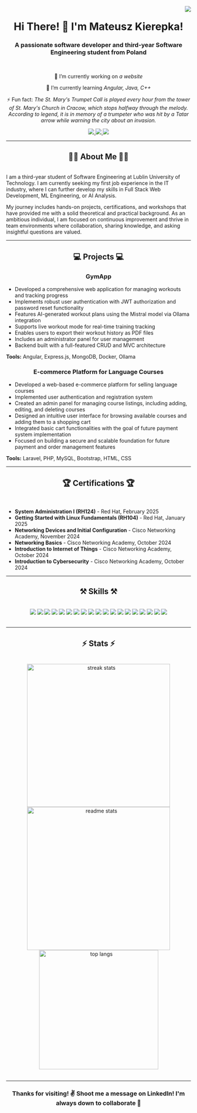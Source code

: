 <img align="right" src="https://visitor-badge.laobi.icu/badge?page_id=MateuszKierepka.MateuszKierepka" />

<h1 align="center">
    Hi There! 👋  
    I'm Mateusz Kierepka!
</h1>

<h3 align="center">A passionate software developer and third-year Software Engineering student from Poland</h3>

<br/>

<div align="center">
 
 🔭 I’m currently working on *a website*
 
 🌱 I’m currently learning *Angular, Java, C++*

⚡ Fun fact: *The St. Mary's Trumpet Call is played every hour from the tower of St. Mary's Church in Cracow, which stops halfway through the melody. According to legend, it is in memory of a trumpeter who was hit by a Tatar arrow while warning the city about an invasion.*

</div>
 
<div align="center"> 
  <a href="mailto:mateusz.kierepka03@gmail.com">
    <img src="https://img.shields.io/badge/Gmail-333333?style=for-the-badge&logo=gmail&logoColor=red" />
  </a>
  <a href="https://www.linkedin.com/in/mateusz-kierepka03" target="_blank">
    <img src="https://img.shields.io/badge/LinkedIn-0077B5?style=for-the-badge&logo=linkedin&logoColor=white" target="_blank" />
  </a>
  <a href="https://www.facebook.com/mateusz.kierepka.90" target="_blank">
     <img src="https://img.shields.io/badge/Facebook-1877F2?style=for-the-badge&logo=facebook&logoColor=white" />
  </a>
</div>

<hr/>

<h2 align="center">👨‍💻 About Me 👨‍💻</h2>
<br/>
<div>
    I am a third-year student of Software Engineering at Lublin University of Technology. I am currently seeking my first job experience in the IT industry, where I can further develop my skills in Full Stack Web Development, ML Engineering, or AI Analysis.
</div>

<p>
    My journey includes hands-on projects, certifications, and workshops that have provided me with a solid theoretical and practical background. As an ambitious individual, I am focused on continuous improvement and thrive in team environments where collaboration, sharing knowledge, and asking insightful questions are valued.
</p>

<hr/>

<h2 align="center">💻 Projects 💻</h2>

<h3 align="center">GymApp</h3>
<ul>
  <li>Developed a comprehensive web application for managing workouts and tracking progress</li>
  <li>Implements robust user authentication with JWT authorization and password reset functionality</li>
  <li>Features AI-generated workout plans using the Mistral model via Ollama integration</li>
  <li>Supports live workout mode for real-time training tracking</li>
  <li>Enables users to export their workout history as PDF files</li>
  <li>Includes an administrator panel for user management</li>
  <li>Backend built with a full-featured CRUD and MVC architecture</li>
</ul>
<strong>Tools:</strong> Angular, Express.js, MongoDB, Docker, Ollama

<br/>

<h3 align="center">E-commerce Platform for Language Courses</h3>
<ul>
  <li>Developed a web-based e-commerce platform for selling language courses</li>
  <li>Implemented user authentication and registration system</li>
  <li>Created an admin panel for managing course listings, including adding, editing, and deleting courses</li>
  <li>Designed an intuitive user interface for browsing available courses and adding them to a shopping cart</li>
  <li>Integrated basic cart functionalities with the goal of future payment system implementation</li>
  <li>Focused on building a secure and scalable foundation for future payment and order management features</li>
</ul>
<strong>Tools:</strong> Laravel, PHP, MySQL, Bootstrap, HTML, CSS

<hr/>

<h2 align="center">🏆 Certifications 🏆</h2>
<br/>
<ul>
    <li><strong>System Administration I (RH124)</strong> - Red Hat, February 2025</li>
    <li><strong>Getting Started with Linux Fundamentals (RH104)</strong> - Red Hat, January 2025</li>
    <li><strong>Networking Devices and Initial Configuration</strong> - Cisco Networking Academy, November 2024</li>
    <li><strong>Networking Basics</strong> - Cisco Networking Academy, October 2024</li>
    <li><strong>Introduction to Internet of Things</strong> - Cisco Networking Academy, October 2024</li>
    <li><strong>Introduction to Cybersecurity</strong> - Cisco Networking Academy, October 2024</li>
</ul>

<hr/>

<h2 align="center">⚒️ Skills ⚒️</h2>
<br/>
<div align="center">
    <img src="https://img.shields.io/badge/Angular-DD0031?style=for-the-badge&logo=angular&logoColor=white" />
    <img src="https://img.shields.io/badge/.NET-512BD4?style=for-the-badge&logo=dotnet&logoColor=fff" />
    <img src="https://img.shields.io/badge/Docker-2496ED?style=for-the-badge&logo=docker&logoColor=white" />
    <img src="https://img.shields.io/badge/MySQL-4479A1?style=for-the-badge&logo=mysql&logoColor=white" />
    <img src="https://img.shields.io/badge/MongoDB-47A248?style=for-the-badge&logo=mongodb&logoColor=white" />
    <img src="https://custom-icon-badges.demolab.com/badge/Microsoft%20Azure-0089D6?style=for-the-badge&logo=msazure&logoColor=white" />
    <img src="https://img.shields.io/badge/Java-ED8B00?style=for-the-badge&logo=java&logoColor=white" />
    <img src="https://img.shields.io/badge/C++-00599C?style=for-the-badge&logo=cplusplus&logoColor=white" />
    <img src="https://img.shields.io/badge/Python-3776AB?style=for-the-badge&logo=python&logoColor=white" />
    <img src="https://img.shields.io/badge/Linux-FCC624?style=for-the-badge&logo=linux&logoColor=black" />
    <img src="https://img.shields.io/badge/HTML5-E34F26?style=for-the-badge&logo=html5&logoColor=white" />
    <img src="https://img.shields.io/badge/CSS3-1572B6?style=for-the-badge&logo=css3&logoColor=white" />
    <img src="https://img.shields.io/badge/JavaScript-F7DF1E?style=for-the-badge&logo=javascript&logoColor=black" />
    <img src="https://img.shields.io/badge/TypeScript-007ACC?style=for-the-badge&logo=typescript&logoColor=white" />
    <img src="https://custom-icon-badges.demolab.com/badge/C%23-%23239120.svg?style=for-the-badge&logo=cshrp&logoColor=white" />
    <img src="https://img.shields.io/badge/Swift-FA7343?style=for-the-badge&logo=swift&logoColor=white" />
    <img src="https://img.shields.io/badge/Bash-4EAA25?style=for-the-badge&logo=gnubash&logoColor=white" />
    <img src="https://img.shields.io/badge/Laravel-FF2D20?style=for-the-badge&logo=laravel&logoColor=white" />
    <img src="https://img.shields.io/badge/Git-F05032?style=for-the-badge&logo=git&logoColor=white" />
</div>

<br/>
<hr/>

<h2 align="center">⚡ Stats ⚡</h2>
<br>
<div align="center">
  <img width=390 src="https://github-readme-streak-stats.herokuapp.com/?user=MateuszKierepka&count_private=true&theme=react&border_radius=10" alt="streak stats"/>
  <img width=390 src="https://github-readme-stats.vercel.app/api?username=MateuszKierepka&count_private=true&show_icons=true&theme=react&rank_icon=github&border_radius=10" alt="readme stats" />
  <br/>
  <img width=325 align="center" src="https://github-readme-stats.vercel.app/api/top-langs/?username=MateuszKierepka&langs_count=8&layout=compact&theme=react&border_radius=10&size_weight=0.5&count_weight=0.5" alt="top langs" />
</div>

<br/>

<hr/>

<h3 align="center">
    Thanks for visiting! ✌️  
    Shoot me a message on LinkedIn!  
    I'm always down to collaborate 🙂
</h3>

<br/>
